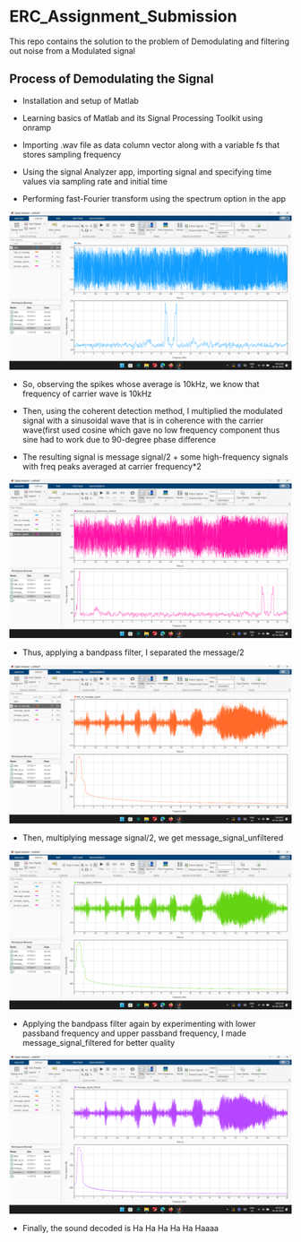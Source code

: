 # ERC_Assignment_Submission
This repo contains the solution to the problem of Demodulating and filtering out noise from a Modulated signal


## Process of Demodulating the Signal

- Installation and setup of Matlab

- Learning basics of Matlab and its Signal Processing Toolkit using onramp

- Importing .wav file as data column vector along with a variable fs that stores sampling frequency

- Using the signal Analyzer app, importing signal and specifying time values via sampling rate and initial time

- Performing fast-Fourier transform using the spectrum option in the app


![My Image](data_plot.png)

- So, observing the spikes whose average is 10kHz, we know that frequency of carrier wave is 10kHz

- Then, using the coherent detection method, I multiplied the modulated signal with a sinusoidal wave that is in coherence with the carrier wave(first used cosine which gave no low frequency component thus sine had to work due to 90-degree phase difference

- The resulting signal is message signal/2 + some high-frequency signals with freq peaks averaged at carrier frequency*2

![My Image](Product_signal_plot.png)

- Thus, applying a bandpass filter, I separated the message/2


![My Image](Half_of_message_signal_plot.png)

- Then, multiplying message signal/2, we get message_signal_unfiltered


![My Image](Message_signal_unfiltered.png)

- Applying the bandpass filter again by experimenting with lower passband frequency and upper passband frequency, I made message_signal_filtered for better quality


![My Image](Message_signal_filtered.png)

- Finally, the sound decoded is Ha Ha Ha Ha Ha Haaaa


